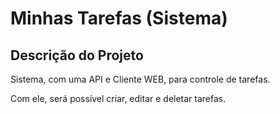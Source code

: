 # Minhas Tarefas (Sistema)

## Descrição do Projeto

Sistema, com uma API e Cliente WEB, para controle de tarefas.

Com ele, será possível criar, editar e deletar tarefas.

